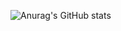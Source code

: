 ![Anurag's GitHub stats](https://github-readme-stats.vercel.app/api?username=skc-98&show_icons=true&theme=dark)
